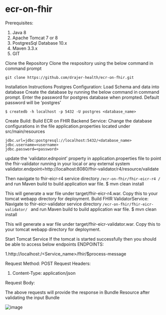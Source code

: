 # ecr-on-fhir
Prerequisites:
1.	Java 8
2.	Apache Tomcat 7 or 8
3.	PostgresSql Database 10.x
4.	Maven 3.3.x
5.	GIT

Clone the Repository
Clone the respository using the below command in command prompt

`git clone https://github.com/drajer-health/ecr-on-fhir.git`

Installation Instructions
Postgres Configuration:
Load Schema and data into database
Create the database by running the below command in command prompt. Enter the password for postgres database when prompted. Default password will be ‘postgres’

`$ createdb -h localhost -p 5432 -U postgres <database_name>`

Create Build:
Build ECR on FHIR Backend Service:
Change the database configurations in the file application.properties located under src/main/resources 

```
jdbc.url=jdbc:postgresql://localhost:5432/<database_name>
jdbc.username=<username>
jdbc.password=<password>
```

update the ‘validator.ednpoint’ property in application.properties file to point the fhir-validator running in your local or any external system
validator.endpoint=http://localhost:8080/fhir-validator/r4/resource/validate

Then navigate to  fhir-eicr-r4 service directory `/ecr-on-fhir/fhir-eicr-r4 / ` and run Maven build to build application war file.
$ mvn clean install


This will generate a war file under target/fhir-eicr-r4.war. Copy this to your tomcat webapp directory for deployment.
Build FHIR ValidatorService:
Navigate to  fhir-eicr-validator service directory `/ecr-on-fhir/fhir-eicr-validator/ ` and run Maven build to build application war file.
$ mvn clean install

This will generate a war file under target/fhir-eicr-validator.war. Copy this to your tomcat webapp directory for deployment.

Start Tomcat Service 
If the tomcat is started successfully then you should be able to access below endpoints
ENDPOINTS:

1.http://localhost:<tomcatport>/<Service_name>/fhir/$process-message

Request Method: POST
Request Headers:

1.	Content-Type: application/json

Request Body: <Bundle Resource>

The above requests will provide the response in Bundle Resource after validating the input Bundle

![image](https://user-images.githubusercontent.com/4450817/118827705-9df4dd00-b88a-11eb-93f0-d8bc541801ff.png)
